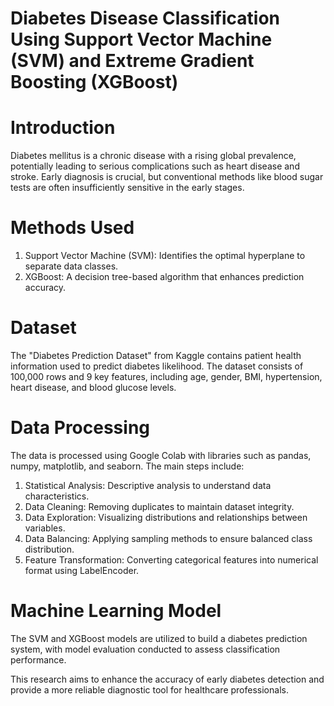 # Diabetes Disease Classification Using Support Vector Machine (SVM) and Extreme Gradient Boosting (XGBoost)

# Introduction
Diabetes mellitus is a chronic disease with a rising global prevalence, potentially leading to serious complications such as heart disease and stroke. Early diagnosis is crucial, but conventional methods like blood sugar tests are often insufficiently sensitive in the early stages.

# Methods Used
1. Support Vector Machine (SVM): Identifies the optimal hyperplane to separate data classes.
2. XGBoost: A decision tree-based algorithm that enhances prediction accuracy.

# Dataset
The "Diabetes Prediction Dataset" from Kaggle contains patient health information used to predict diabetes likelihood. The dataset consists of 100,000 rows and 9 key features, including age, gender, BMI, hypertension, heart disease, and blood glucose levels.

# Data Processing
The data is processed using Google Colab with libraries such as pandas, numpy, matplotlib, and seaborn. The main steps include:
1. Statistical Analysis: Descriptive analysis to understand data characteristics.
2. Data Cleaning: Removing duplicates to maintain dataset integrity.
3. Data Exploration: Visualizing distributions and relationships between variables.
4. Data Balancing: Applying sampling methods to ensure balanced class distribution.
5. Feature Transformation: Converting categorical features into numerical format using LabelEncoder.

# Machine Learning Model
The SVM and XGBoost models are utilized to build a diabetes prediction system, with model evaluation conducted to assess classification performance.

This research aims to enhance the accuracy of early diabetes detection and provide a more reliable diagnostic tool for healthcare professionals.
